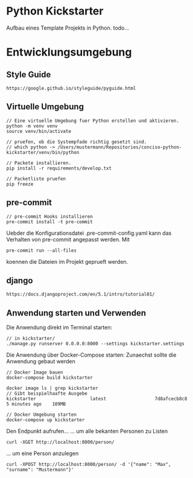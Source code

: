 # Python Kickstarter

Aufbau eines Template Projekts in Python.
todo...

# Entwicklungsumgebung

## Style Guide

    https://google.github.io/styleguide/pyguide.html

## Virtuelle Umgebung

    // Eine virtuelle Umgebung fuer Python erstellen und aktivieren.
    python -m venv venv
    source venv/bin/activate

    // pruefen, ob die Systempfade richtig gesetzt sind.
    // which python -> /Users/mustermann/Repositories/conciso-python-kickstarter/venv/bin/python

    // Packete installieren.
    pip install -r requirements/develop.txt

    // Packetliste pruefen
    pip freeze

## pre-commit

    // pre-commit Hooks installieren
    pre-commit install -t pre-commit

Uebder die Konfigurationsdatei .pre-commit-config.yaml kann das Verhalten von pre-commit angepasst werden.
Mit

    pre-commit run --all-files

koennen die Dateien im Projekt geprueft werden.

## django

    https://docs.djangoproject.com/en/5.1/intro/tutorial01/

## Anwendung starten und Verwenden

Die Anwendung direkt im Terminal starten:

    // in kickstarter/
    ./manage.py runserver 0.0.0.0:8000 --settings kickstarter.settings

Die Anwendung über Docker-Compose starten:
Zunaechst sollte die Anwendung gebaut werden

    // Docker Image bauen
    docker-compose build kickstarter

    docker image ls | grep kickstarter
    // Gibt beispielhaafte Ausgebe
    kickstarter                    latest                  7d8afcecb8c8   5 minutes ago    109MB

    // Docker Umgebung starten
    docker-compose up kickstarter

Den Endpunkt aufrufen...
... um alle bekanten Personen zu Listen

    curl -XGET http://localhost:8000/person/

... um eine Person anzulegen

    curl -XPOST http://localhost:8000/person/ -d '{"name": "Max", "surname": "Mustermann"}'

